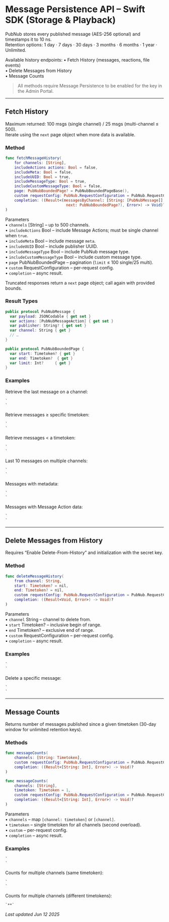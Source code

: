 # Message Persistence API – Swift SDK (Storage & Playback)

PubNub stores every published message (AES-256 optional) and timestamps it to 10 ns.  
Retention options: 1 day · 7 days · 30 days · 3 months · 6 months · 1 year · Unlimited.

Available history endpoints:
• Fetch History (messages, reactions, file events)  
• Delete Messages from History  
• Message Counts  

> All methods require Message Persistence to be enabled for the key in the Admin Portal.

---

## Fetch History

Maximum returned: 100 msgs (single channel) / 25 msgs (multi-channel ≤ 500).  
Iterate using the `next` page object when more data is available.

### Method

```swift
func fetchMessageHistory(
    for channels: [String],
    includeActions actions: Bool = false,
    includeMeta: Bool = false,
    includeUUID: Bool = true,
    includeMessageType: Bool = true,
    includeCustomMessageType: Bool = false,
    page: PubNubBoundedPage? = PubNubBoundedPageBase(),
    custom requestConfig: PubNub.RequestConfiguration = PubNub.RequestConfiguration(),
    completion: ((Result<(messagesByChannel: [String: [PubNubMessage]],
                           next: PubNubBoundedPage?), Error>) -> Void)?
)
```

Parameters  
• `channels` [String] – up to 500 channels.  
• `includeActions` Bool – include Message Actions; must be single channel when `true`.  
• `includeMeta` Bool – include message `meta`.  
• `includeUUID` Bool – include publisher UUID.  
• `includeMessageType` Bool – include PubNub message type.  
• `includeCustomMessageType` Bool – include custom message type.  
• `page` PubNubBoundedPage – pagination (`limit` ≤ 100 single/25 multi).  
• `custom` RequestConfiguration – per-request config.  
• `completion` – async result.

Truncated responses return a `next` page object; call again with provided bounds.

### Result Types

```swift
public protocol PubNubMessage {
  var payload: JSONCodable { get set }
  var actions: [PubNubMessageAction] { get set }
  var publisher: String? { get set }
  var channel: String { get }
  // …
}

public protocol PubNubBoundedPage {
  var start: Timetoken? { get }
  var end: Timetoken?  { get }
  var limit: Int?     { get }
}
```

### Examples

Retrieve the last message on a channel:

```
`  
`
```

Retrieve messages ≥ specific timetoken:

```
`  
`
```

Retrieve messages < a timetoken:

```
`  
`
```

Last 10 messages on multiple channels:

```
`  
`
```

Messages with metadata:

```
`  
`
```

Messages with Message Action data:

```
`  
`
```

---

## Delete Messages from History

Requires “Enable Delete-From-History” and initialization with the secret key.

### Method

```swift
func deleteMessageHistory(
    from channel: String,
    start: Timetoken? = nil,
    end: Timetoken? = nil,
    custom requestConfig: PubNub.RequestConfiguration = PubNub.RequestConfiguration(),
    completion: ((Result<Void, Error>) -> Void)?
)
```

Parameters  
• `channel` String – channel to delete from.  
• `start` Timetoken? – inclusive begin of range.  
• `end` Timetoken? – exclusive end of range.  
• `custom` RequestConfiguration – per-request config.  
• `completion` – async result.

### Examples

```
`  
`
```

Delete a specific message:

```
`  
`
```

---

## Message Counts

Returns number of messages published since a given timetoken (30-day window for unlimited retention keys).

### Methods

```swift
func messageCounts(
    channels: [String: Timetoken],
    custom requestConfig: PubNub.RequestConfiguration = PubNub.RequestConfiguration(),
    completion: ((Result<[String: Int], Error>) -> Void)?
)
```

```swift
func messageCounts(
    channels: [String],
    timetoken: Timetoken = 1,
    custom requestConfig: PubNub.RequestConfiguration = PubNub.RequestConfiguration(),
    completion: ((Result<[String: Int], Error>) -> Void)?
)
```

Parameters  
• `channels` – map `[channel: timetoken]` or `[channel]`.  
• `timetoken` – single timetoken for all channels (second overload).  
• `custom` – per-request config.  
• `completion` – async result.

### Examples

```
`  
`
```

Counts for multiple channels (same timetoken):

```
`  
`
```

Counts for multiple channels (different timetokens):

```
`**`
```

_Last updated Jun 12 2025_